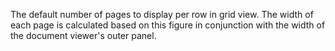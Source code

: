 The default number of pages to display per row in grid view. The width of each
page is calculated based on this figure in conjunction with the width of the
document viewer's outer panel.
